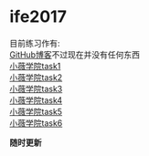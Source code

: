 # ife2017
目前练习作有:  
  [GitHub博客](http://yao1996.github.io/)不过现在并没有任何东西  
  [小薇学院task1](http://yao1996.github.io/ife2017/xiaowei/task1/)  
  [小薇学院task2](http://yao1996.github.io/ife2017/xiaowei/task2/)  
  [小薇学院task3](http://yao1996.github.io/ife2017/xiaowei/task3/)  
  [小薇学院task4](http://yao1996.github.io/ife2017/xiaowei/task4/)  
  [小薇学院task5](http://yao1996.github.io/ife2017/xiaowei/task5/)  
  [小薇学院task6](http://yao1996.github.io/ife2017/xiaowei/task6/)  

  **随时更新**